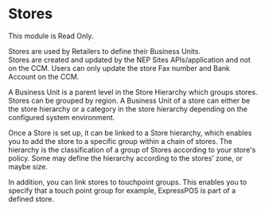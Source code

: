 # Stores

This module is Read Only.

Stores are used by Retailers to define their Business Units.  
Stores are created and updated by the NEP Sites APIs/application and not on the CCM. Users can only update the store Fax number and Bank Account on the CCM.  

A Business Unit is a parent level in the Store Hierarchy which groups stores. Stores can be grouped by region. A Business Unit of a store can either be the store hierarchy or a category in the store hierarchy depending on the configured system environment.

Once a Store is set up, it can be linked to a Store hierarchy, which enables you to add the store to a specific group within a chain of stores. The hierarchy is the classification of a group of Stores according to your store's policy. Some may define the hierarchy according to the stores’ zone, or maybe size.  

In addition, you can link stores to touchpoint groups. This enables you to specify that a touch point group for example, ExpressPOS is part of a defined store.